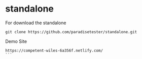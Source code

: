 # standalone
For download the standalone

``````````
git clone https://github.com/paradisetester/standalone.git
``````````

Demo Site
`````
https://competent-wiles-6a356f.netlify.com/
```
